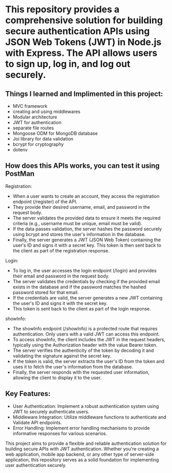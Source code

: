 # This repository provides a comprehensive solution for building secure authentication APIs using JSON Web Tokens (JWT) in Node.js with Express. The API allows users to sign up, log in, and log out securely.

## Things I learned and Implimented in this project:
- MVC framework
- creating and using middlewares
- Modular architecture
- JWT for authentication
- separate file routes
- Mongoose ODM for MongoDB database
- Joi library for data validation
- bcrypt for cryptography
- dotenv

## How does this APIs works, you can test it using PostMan
Registration:
- When a user wants to create an account, they access the registration endpoint (/register) of the API.
- They provide their desired username, email, and password in the request body.
- The server validates the provided data to ensure it meets the required criteria (e.g., username must be unique, email must be valid).
- If the data passes validation, the server hashes the password securely using bcrypt and stores the user's information in the database.
- Finally, the server generates a JWT (JSON Web Token) containing the user's ID and signs it with a secret key. This token is then sent back to the client as part of the registration response.

Login:
- To log in, the user accesses the login endpoint (/login) and provides their email and password in the request body.
- The server validates the credentials by checking if the provided email exists in the database and if the password matches the hashed password stored for that email.
- If the credentials are valid, the server generates a new JWT containing the user's ID and signs it with the secret key.
- This token is sent back to the client as part of the login response.

showInfo:
- The showInfo endpoint (/showInfo) is a protected route that requires authentication. Only users with a valid JWT can access this endpoint.
- To access showInfo, the client includes the JWT in the request headers, typically using the Authorization header with the value Bearer token.
- The server verifies the authenticity of the token by decoding it and validating the signature against the secret key.
- If the token is valid, the server extracts the user's ID from the token and uses it to fetch the user's information from the database.
- Finally, the server responds with the requested user information, allowing the client to display it to the user.


## Key Features:

- User Authentication: Implement a robust authentication system using JWT to securely authenticate users.
- Middleware Integration: Utilize middleware functions to authenticate and Validate API endpoints.
- Error Handling: Implement error handling mechanisms to provide informative responses for various scenarios.

This project aims to provide a flexible and reliable authentication solution for building secure APIs with JWT authentication. Whether you're creating a web application, mobile app backend, or any other type of server-side application, this repository serves as a solid foundation for implementing user authentication securely.
